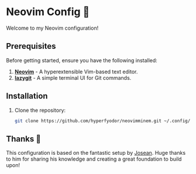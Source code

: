 # Neovim Config 🚀

Welcome to my Neovim configuration!
## Prerequisites

Before getting started, ensure you have the following installed:

1. **[Neovim](https://neovim.io/)** - A hyperextensible Vim-based text editor.
2. **[lazygit](https://github.com/jesseduffield/lazygit)** - A simple terminal UI for Git commands.

## Installation

1. Clone the repository:
   ```bash
   git clone https://github.com/hyperfyodor/neovimminem.git ~/.config/nvim

## Thanks 🙌

This configuration is based on the fantastic setup by [Josean](https://www.youtube.com/watch?v=6pAG3BHurdM&t=2225s). Huge thanks to him for sharing his knowledge and creating a great foundation to build upon!


